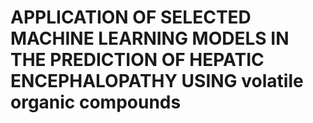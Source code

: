 # APPLICATION OF SELECTED MACHINE LEARNING MODELS IN THE PREDICTION OF HEPATIC ENCEPHALOPATHY USING volatile organic compounds

